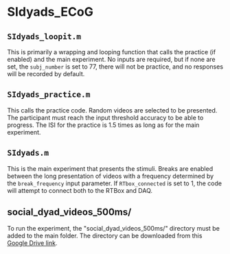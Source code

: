 # SIdyads_ECoG
 
## `SIdyads_loopit.m`
This is primarily a wrapping and looping function that calls the practice (if enabled) and the main experiment. No inputs are required, but if none are set, the `subj_number` is set to 77, there will not be practice, and no responses will be recorded by default.

## `SIdyads_practice.m`
This calls the practice code. Random videos are selected to be presented. The participant must reach the input threshold accuracy to be able to progress. The ISI for the practice is 1.5 times as long as for the main experiment.

## `SIdyads.m`
This is the main experiment that presents the stimuli. Breaks are enabled between the long presentation of videos with a frequency determined by the `break_frequency` input parameter. If `RTbox_connected` is set to 1, the code will attempt to connect both to the RTBox and DAQ. 

## social_dyad_videos_500ms/
To run the experiment, the "social_dyad_videos_500ms/" directory must be added to the main folder. The directory can be downloaded from this [Google Drive link](https://drive.google.com/drive/folders/1-EGqd_Yp0yKg5ooeS0ujAVnPmdAlXAsC?usp=sharing).
